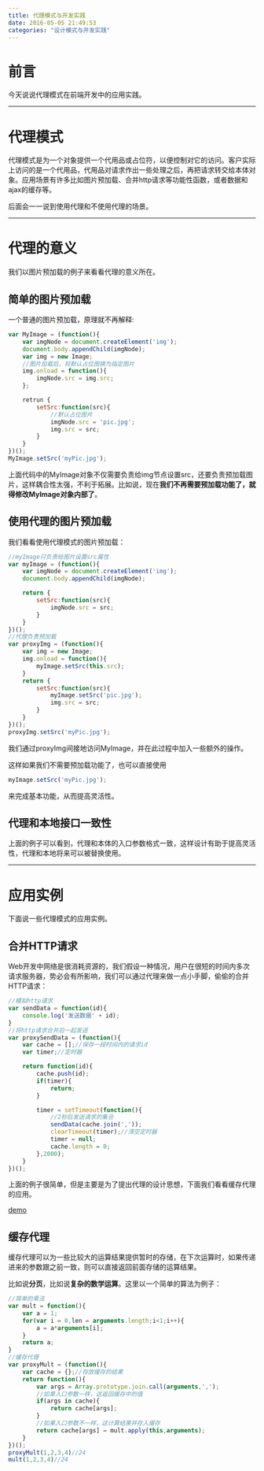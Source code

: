 ```yaml
---
title: 代理模式与开发实践
date: 2016-05-05 21:49:53
categories: "设计模式与开发实践"
---
```


# **前言**

今天说说代理模式在前端开发中的应用实践。

---

# **代理模式**

代理模式是为一个对象提供一个代用品或占位符，以便控制对它的访问。客户实际上访问的是一个代用品，代用品对请求作出一些处理之后，再把请求转交给本体对象。应用场景有许多比如图片预加载、合并http请求等功能性函数，或者数据和ajax的缓存等。

后面会一一说到使用代理和不使用代理的场景。

---

# **代理的意义**

我们以图片预加载的例子来看看代理的意义所在。

## **简单的图片预加载**

一个普通的图片预加载，原理就不再解释:
``` javascript
var MyImage = (function(){
    var imgNode = document.createElement('img');
    document.body.appendChild(imgNode);
    var img = new Image;
    //图片加载后，将默认占位图换为指定图片
    img.onload = function(){
        imgNode.src = img.src;
    };

    retrun {
        setSrc:function(src){
        	//默认占位图片
            imgNode.src = 'pic.jpg';
            img.src = src;
        }
    } 
})();
MyImage.setSrc('myPic.jpg');
```

上面代码中的MyImage对象不仅需要负责给img节点设置src，还要负责预加载图片，这样耦合性太强，不利于拓展。比如说，现在**我们不再需要预加载功能了，就得修改MyImage对象内部了**。



## **使用代理的图片预加载**

我们看看使用代理模式的图片预加载：

``` javascript
//myImage只负责给图片设置src属性
var myImage = (function(){
    var imgNode = document.createElement('img');
    document.body.appendChild(imgNode);

    return {
        setSrc:function(src){
            imgNode.src = src;
        }
    }
})();
//代理负责预加载
var proxyImg = (function(){
    var img = new Image;
    img.onload = function(){
        myImage.setSrc(this.src);
    }
    return {
        setSrc:function(src){
            myImage.setSrc('pic.jpg');
            img.src = src;
        }
    }
})();
proxyImg.setSrc('myPic.jpg');
```

我们通过proxyImg间接地访问MyImage，并在此过程中加入一些额外的操作。

这样如果我们不需要预加载功能了，也可以直接使用
``` javascript
myImage.setSrc('myPic.jpg');
```
来完成基本功能，从而提高灵活性。


## **代理和本地接口一致性**

上面的例子可以看到，代理和本体的入口参数格式一致，这样设计有助于提高灵活性，代理和本地将来可以被替换使用。

---
# **应用实例**

下面说一些代理模式的应用实例。

## **合并HTTP请求**

Web开发中网络是很消耗资源的，我们假设一种情况，用户在很短的时间内多次请求服务器，势必会有所影响，我们可以通过代理来做一点小手脚，偷偷的合并HTTP请求：

``` javascript
//模拟http请求
var sendData = function(id){
    console.log('发送数据' + id);
}
//将http请求合并后一起发送
var proxySendData = (function(){
    var cache = [];//保存一段时间内的请求id
    var timer;//定时器

    return function(id){
        cache.push(id);
        if(timer){
            return;
        }

        timer = setTimeout(function(){
        	//2秒后发送请求的集合
            sendData(cache.join(','));
            clearTimeout(timer);//清空定时器
            timer = null;
            cache.length = 0;
        },2000);
    }
})();

```

上面的例子很简单，但是主要是为了提出代理的设计思想，下面我们看看缓存代理的应用。

[demo](/demo/pagesDemo/js_proxySendData.html)

## **缓存代理**

缓存代理可以为一些比较大的运算结果提供暂时的存储，在下次运算时，如果传递进来的参数跟之前一致，则可以直接返回前面存储的运算结果。

比如说**分页**，比如说**复杂的数学运算**。这里以一个简单的算法为例子：

``` javascript
//简单的乘法
var mult = function(){
    var a = 1;
    for(var i = 0,len = arguments.length;i<1;i++){
        a = a*arguments[i];
    }
    return a;
}
//缓存代理
var proxyMult = (function(){
    var cache = {};//存放缓存的结果
    return function(){
        var args = Array.prototype.join.call(arguments,',');
        //如果入口参数一样，这返回缓存中的值
        if(args in cache){
            return cache[args];
        }
        //如果入口参数不一样，这计算结果并存入缓存
        return cache[args] = mult.apply(this,arguments);
    }    
})();
proxyMult(1,2,3,4)//24
mult(1,2,3,4)//24
```